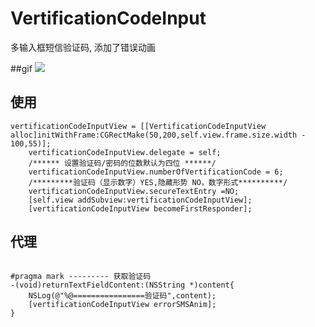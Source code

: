 # VertificationCodeInput

多输入框短信验证码, 添加了错误动画

##gif
 <img src="http://static.zybuluo.com/Rookie/njx7svbv6hfurvj8xeq0sdu0/aaa.gif"/>

## 使用

```
vertificationCodeInputView = [[VertificationCodeInputView alloc]initWithFrame:CGRectMake(50,200,self.view.frame.size.width - 100,55)];
    vertificationCodeInputView.delegate = self;
    /****** 设置验证码/密码的位数默认为四位 ******/ 
    vertificationCodeInputView.numberOfVertificationCode = 6;
    /*********验证码（显示数字）YES,隐藏形势 NO，数字形式**********/ 
    vertificationCodeInputView.secureTextEntry =NO;
    [self.view addSubview:vertificationCodeInputView];
    [vertificationCodeInputView becomeFirstResponder];
```

## 代理
```

#pragma mark --------- 获取验证码
-(void)returnTextFieldContent:(NSString *)content{
    NSLog(@"%@================验证码",content);
    [vertificationCodeInputView errorSMSAnim];
}

```
